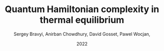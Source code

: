 ---
title: "Quantum Hamiltonian complexity in thermal equilibrium"
collection: publications
permalink: /publication/2022-Quantum-Hamiltonian-complexity-in-thermal-equilibrium
author: ' Sergey Bravyi,  Anirban Chowdhury,  David Gosset,  Pawel Wocjan, '
date: 2022
venue: 'Nature Physics'
volpages: ' 18 1367--1370'
paperurl: 'https://doi.org/10.1038/s41567-022-01742-5'
citation: ' Sergey Bravyi,  Anirban Chowdhury,  David Gosset,  Pawel Wocjan,  Nature Physics,  18 1367--1370 (2022).'
---